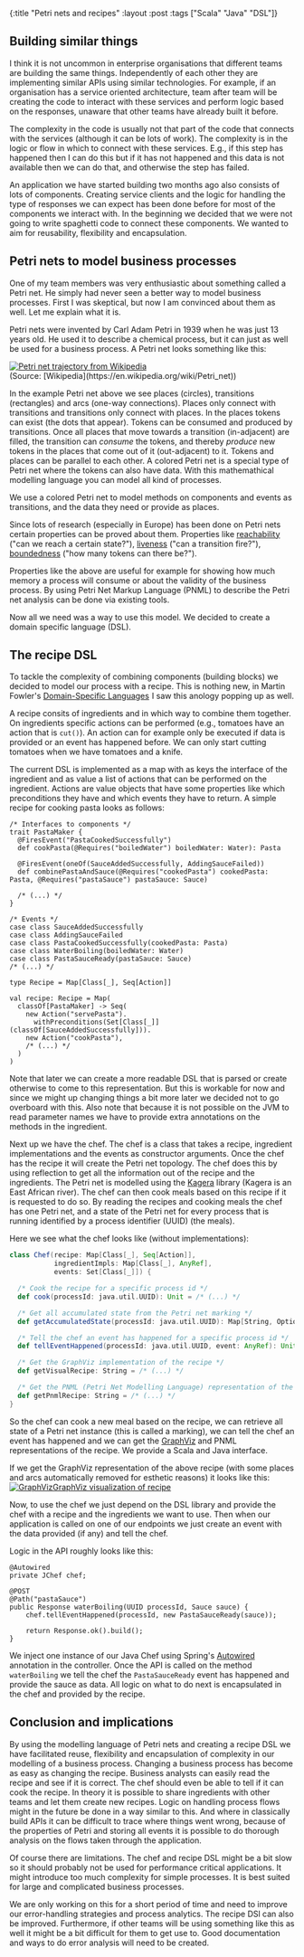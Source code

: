 {:title "Petri nets and recipes"
:layout :post
:tags ["Scala" "Java" "DSL"]}

## Building similar things

I think it is not uncommon in enterprise organisations that different teams are building the same things. 
Independently of each other they are implementing similar APIs using similar technologies.
For example, if an organisation has a service oriented architecture, team after team will be creating the code to interact with these services and perform logic based on the responses, unaware that other teams have already built it before. 

The complexity in the code is usually not that part of the code that connects with the services (although it can be lots of work). 
The complexity is in the logic or flow in which to connect with these services.
E.g., if this step has happened then I can do this but if it has not happened and this data is not available then we can do that, and otherwise the step has failed.

An application we have started building two months ago also consists of lots of components. 
Creating service clients and the logic for handling the type of responses we can expect has been done before for most of the components we interact with. 
In the beginning we decided that we were not going to write spaghetti code to connect these components. 
We wanted to aim for reusability, flexibility and encapsulation. 

## Petri nets to model business processes

One of my team members was very enthusiastic about something called a Petri net. 
He simply had never seen a better way to model business processes. 
First I was skeptical, but now I am convinced about them as well. 
Let me explain what it is. 

Petri nets were invented by Carl Adam Petri in 1939 when he was just 13 years old. 
He used it to describe a chemical process, but it can just as well be used for a business process. 
A Petri net looks something like this: 

<a href="http://i.imgur.com/jOa0nDH.gif">
<img src="http://i.imgur.com/jOa0nDH.gif" alt="Petri net trajectory from Wikipedia" />
</a>
<br/>
(Source: [Wikipedia](https://en.wikipedia.org/wiki/Petri_net))

In the example Petri net above we see places (circles), transitions (rectangles) and arcs (one-way connections). 
Places only connect with transitions and transitions only connect with places. 
In the places tokens can exist (the dots that appear). 
Tokens can be consumed and produced by transitions. 
Once all places that move towards a transition (in-adjacent) are filled, 
the transition can *consume* the tokens, and thereby *produce* new tokens in the places that come out of it (out-adjacent) to it. 
Tokens and places can be parallel to each other. 
A colored Petri net is a special type of Petri net where the tokens can also have data. 
With this mathemathical modelling language you can model all kind of processes. 

We use a colored Petri net to model methods on components and events as transitions, and the data they need or provide as places.

Since lots of research (especially in Europe) has been done on Petri nets certain properties can be proved about them. Properties like 
[reachability](https://en.wikipedia.org/wiki/Petri_net#Reachability) ("can we reach a certain state?"),
[liveness](https://en.wikipedia.org/wiki/Petri_net#Liveness) ("can a transition fire?"),
[boundedness](https://en.wikipedia.org/wiki/Petri_net#Boundedness) ("how many tokens can there be?").

Properties like the above are useful for example for showing how much memory a process will consume or about the validity of the business process. 
By using Petri Net Markup Language (PNML) to describe the Petri net analysis can be done via existing tools.

Now all we need was a way to use this model. We decided to create a domain specific language (DSL). 

## The recipe DSL

To tackle the complexity of combining components (building blocks) we decided to model our process with a recipe. 
This is nothing new, in Martin Fowler's 
<a  href="http://www.amazon.com/gp/product/0321712943/ref=as_li_tl?ie=UTF8&camp=1789&creative=9325&creativeASIN=0321712943&linkCode=as2&tag=evalapply-20&linkId=3SPQRLBJR4DOJUDA">Domain-Specific Languages</a><img src="http://ir-na.amazon-adsystem.com/e/ir?t=evalapply-20&l=as2&o=1&a=0321712943" width="1" height="1" border="0" alt="" style="border:none !important; margin:0px !important;" />
 I saw this anology popping up as well. 

A recipe consits of ingredients and in which way to combine them together. 
On ingredients specific actions can be performed (e.g., tomatoes have an action that is `cut()`).
An action can for example only be executed if data is provided or an event has happened before. 
We can only start cutting tomatoes when we have tomatoes and a knife. 

The current DSL is implemented as a map with as keys the interface of the ingredient and as value a list of actions that can be performed on the ingredient. 
Actions are value objects that have some properties like which preconditions they have and which events they have to return. 
A simple recipe for cooking pasta looks as follows:

```
/* Interfaces to components */
trait PastaMaker {
  @FiresEvent("PastaCookedSuccessfully")
  def cookPasta(@Requires("boiledWater") boiledWater: Water): Pasta

  @FiresEvent(oneOf(SauceAddedSuccessfully, AddingSauceFailed))
  def combinePastaAndSauce(@Requires("cookedPasta") cookedPasta: Pasta, @Requires("pastaSauce") pastaSauce: Sauce)

  /* (...) */
}

/* Events */
case class SauceAddedSuccessfully
case class AddingSauceFailed
case class PastaCookedSuccessfully(cookedPasta: Pasta)
case class WaterBoiling(boiledWater: Water)
case class PastaSauceReady(pastaSauce: Sauce)
/* (...) */

type Recipe = Map[Class[_], Seq[Action]]

val recipe: Recipe = Map(
  classOf[PastaMaker] -> Seq(
    new Action("servePasta").
      withPreconditions(Set[Class[_]](classOf[SauceAddedSuccessfully])).
    new Action("cookPasta"),
    /* (...) */
  )
)

```

Note that later we can create a more readable DSL that is parsed or create otherwise to come to this representation. 
But this is workable for now and since we might up changing things a bit more later we decided not to go overboard with this. 
Also note that because it is not possible on the JVM to read parameter names we have to provide extra annotations on the methods in the ingredient.

Next up we have the chef.
The chef is a class that takes a recipe, ingredient implementations and the events as constructor arguments. 
Once the chef has the recipe it will create the Petri net topology. 
The chef does this by using reflection to get all the information out of the recipe and the ingredients. 
The Petri net is modelled using the [Kagera](https://github.com/merlijn/kagera) library (Kagera is an East African river).
The chef can then cook meals based on this recipe if it is requested to do so. 
By reading the recipes and cooking meals the chef has one Petri net, and a state of the Petri net for every process that is running identified by a process identifier (UUID) (the meals). 

Here we see what the chef looks like (without implementations): 

```scala
class Chef(recipe: Map[Class[_], Seq[Action]],
           ingredientImpls: Map[Class[_], AnyRef],
           events: Set[Class[_]]) {

  /* Cook the recipe for a specific process id */
  def cook(processId: java.util.UUID): Unit = /* (...) */ 

  /* Get all accumulated state from the Petri net marking */
  def getAccumulatedState(processId: java.util.UUID): Map[String, Optional[Any]] = /* (...) */ 

  /* Tell the chef an event has happened for a specific process id */
  def tellEventHappened(processId: java.util.UUID, event: AnyRef): Unit = /* (...) */ 

  /* Get the GraphViz implementation of the recipe */
  def getVisualRecipe: String = /* (...) */ 

  /* Get the PNML (Petri Net Modelling Language) representation of the recipe */
  def getPnmlRecipe: String = /* (...) */ 
}

```

So the chef can cook a new meal based on the recipe, we can retrieve all state of a Petri net instance (this is called a marking), we can tell the chef an event has happened and we can get the [GraphViz](www.graphviz.org/) and PNML representations of the recipe. 
We provide a Scala and Java interface. 

If we get the GraphViz representation of the above recipe (with some places and arcs automatically removed for esthetic reasons) it looks like this: 
<a href="http://i.imgur.com/ZTpcOE5.png">
<img src="http://i.imgur.com/ZTpcOE5.png" alt="GraphVizGraphViz  visualization of recipe" />
</a>

Now, to use the chef we just depend on the DSL library and provide the chef with a recipe and the ingredients we want to use.
Then when our application is called on one of our endpoints we just create an event with the data provided (if any) and tell the chef.

Logic in the API roughly looks like this:

```
@Autowired
private JChef chef;

@POST
@Path("pastaSauce")
public Response waterBoiling(UUID processId, Sauce sauce) {
    chef.tellEventHappened(processId, new PastaSauceReady(sauce));

    return Response.ok().build();
}
```

We inject one instance of our Java Chef using Spring's [Autowired](http://docs.spring.io/spring/docs/current/javadoc-api/org/springframework/beans/factory/annotation/Autowired.html) 
annotation in the controller. 
Once the API is called on the method `waterBoiling` we tell the chef the `PastaSauceReady` event has happened and provide the sauce as data.
All logic on what to do next is encapsulated in the chef and provided by the recipe. 

## Conclusion and implications

By using the modelling language of Petri nets and creating a recipe DSL we have facilitated reuse, flexibility and encapsulation of complexity in our modelling of a business process. 
Changing a business process has become as easy as changing the recipe. 
Business analysts can easily read the recipe and see if it is correct. 
The chef should even be able to tell if it can cook the recipe. 
In theory it is possible to share ingredients with other teams and let them create new recipes. 
Logic on handling process flows might in the future be done in a way similar to this. 
And where in classically build APIs it can be difficult to trace where things went wrong, because of the properties of Petri and storing all events it is possible to do thorough analysis on the flows taken through the application. 

Of course there are limitations. 
The chef and recipe DSL might be a bit slow so it should probably not be used for performance critical applications. 
It might introduce too much complexity for simple processes. 
It is best suited for large and complicated business processes. 

We are only working on this for a short period of time and need to improve our error-handling strategies and process analytics. 
The recipe DSl can also be improved. 
Furthermore, if other teams will be using something like this as well it might be a bit difficult for them to get use to. 
Good documentation and ways to do error analysis will need to be created. 


